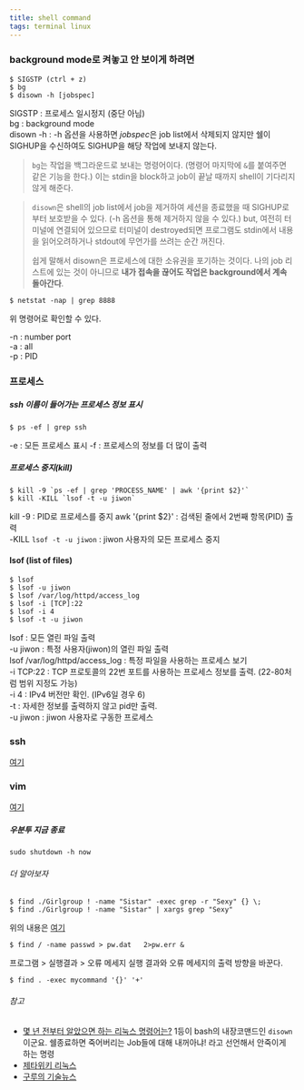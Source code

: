 ```yaml
---
title: shell command
tags: terminal linux
---
```


### background mode로 켜놓고 안 보이게 하려면

```shell
$ SIGSTP (ctrl + z)
$ bg
$ disown -h [jobspec]
```

SIGSTP : 프로세스 일시정지 (중단 아님)<br />
bg : background mode<br />
disown -h : -h 옵션을 사용하면 *jobspec*은 job list에서 삭제되지 않지만 쉘이 SIGHUP을 수신하여도 SIGHUP을 해당 작업에 보내지 않는다.

> `bg`는 작업을 백그라운드로 보내는 명령어이다. (명령어 마지막에 `&`를 붙여주면 같은 기능을 한다.) 이는 stdin을 block하고 job이 끝날 때까지 shell이 기다리지 않게 해준다.

> `disown`은 shell의 job list에서 job을 제거하여 세션을 종료했을 때 SIGHUP로부터 보호받을 수 있다. (-h 옵션을 통해 제거하지 않을 수 있다.) but, 여전히 터미널에 연결되어 있으므로 터미널이 destroyed되면 프로그램도 stdin에서 내용을 읽어오려하거나 stdout에 무언가를 쓰려는 순간 꺼진다.
> 
> 쉽게 말해서 disown은 프로세스에 대한 소유권을 포기하는 것이다. 나의 job 리스트에 있는 것이 아니므로 **내가 접속을 끊어도 작업은 background에서 계속 돌아간다**.

```shell
$ netstat -nap | grep 8888
```

위 명령어로 확인할 수 있다.

-n : number port<br />-a : all<br />-p : PID



### 프로세스

##### ssh 이름이 들어가는 프로세스 정보 표시

```shell
$ ps -ef | grep ssh
```

-e : 모든 프로세스 표시
-f : 프로세스의 정보를 더 많이 출력

##### 프로세스 중지(kill)

```shell
$ kill -9 `ps -ef | grep 'PROCESS_NAME' | awk '{print $2}'`
$ kill -KILL `lsof -t -u jiwon`
```

kill -9 : PID로 프로세스를 중지
awk '{print $2}' : 검색된 줄에서 2번째 항목(PID) 출력<br />-KILL `lsof -t -u jiwon` : jiwon 사용자의 모든 프로세스 중지



#### lsof (list of files)

```shell
$ lsof
$ lsof -u jiwon
$ lsof /var/log/httpd/access_log
$ lsof -i [TCP]:22
$ lsof -i 4
$ lsof -t -u jiwon
```
lsof : 모든 열린 파일 출력<br />-u jiwon : 특정 사용자(jiwon)의 열린 파일 출력<br />lsof /var/log/httpd/access_log : 특정 파일을 사용하는 프로세스 보기<br />-i TCP:22 : TCP 프로토콜의 22번 포트를 사용하는 프로세스 정보를 출력. (22-80처럼 범위 지정도 가능)<br />-i 4 : IPv4 버전만 확인. (IPv6일 경우 6)<br />-t : 자세한 정보를 출력하지 않고 pid만 출력.<br />-u jiwon : jiwon 사용자로 구동한 프로세스



### ssh

[여기](https://jivvon.github.io/2020/04/29/ssh-command.html)



### vim

[여기](https://jivvon.github.io/2020/02/24/vim-cheet.html)



##### 우분투 지금 종료

```shell
sudo shutdown -h now
```



###### 더 알아보자

```shell
$ find ./Girlgroup ! -name "Sistar" -exec grep -r "Sexy" {} \;
$ find ./Girlgroup ! -name "Sistar" | xargs grep "Sexy"
```
위의 내용은 [여기](https://kldp.org/node/155637)

```shell
$ find / -name passwd > pw.dat   2>pw.err &
```
프로그램 > 실행결과 > 오류 메세지
실행 결과와 오류 메세지의 출력 방향을 바꾼다.


```shell
$ find . -exec mycommand '{}' '+'
```



###### 참고

- [몇 년 전부터 알았으면 하는 리눅스 명령어는?](https://www.reddit.com/r/linux/comments/mi80x/give_me_that_one_command_you_wish_you_knew_years/)  1등이 bash의 내장코맨드인 `disown` 이군요. 쉘종료하면 죽어버리는 Job들에 대해 내꺼아냐! 라고 선언해서 안죽이게 하는 명령
- [제타위키 리눅스](https://zetawiki.com/wiki/리눅스)
- [구루의 기술뉴스](https://xguru.net) 